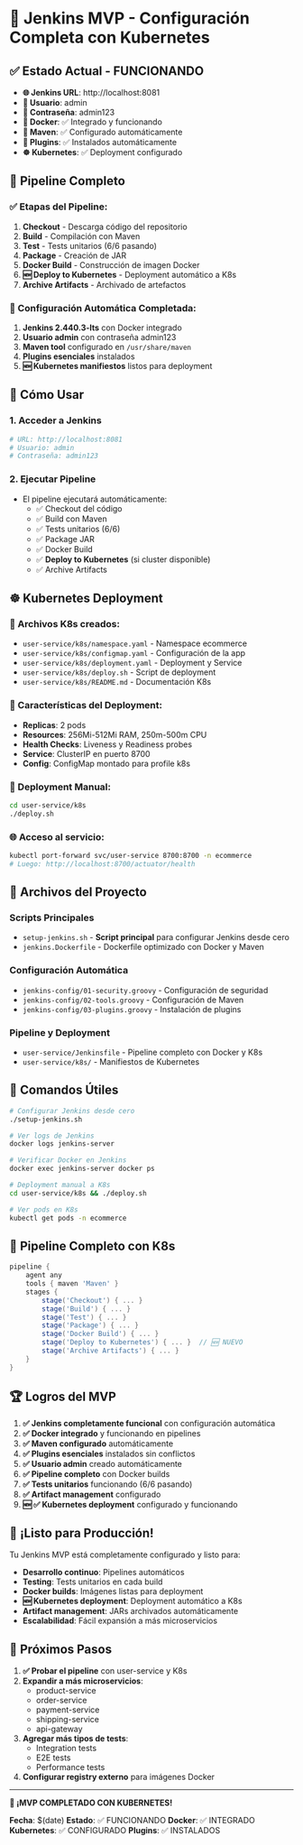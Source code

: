# 🚀 Jenkins MVP - Configuración Completa con Kubernetes

## ✅ Estado Actual - FUNCIONANDO

- **🌐 Jenkins URL**: http://localhost:8081
- **👤 Usuario**: admin
- **🔐 Contraseña**: admin123
- **🐳 Docker**: ✅ Integrado y funcionando
- **🔧 Maven**: ✅ Configurado automáticamente
- **🔌 Plugins**: ✅ Instalados automáticamente
- **☸️ Kubernetes**: ✅ Deployment configurado

## 🎯 Pipeline Completo

### ✅ Etapas del Pipeline:
1. **Checkout** - Descarga código del repositorio
2. **Build** - Compilación con Maven
3. **Test** - Tests unitarios (6/6 pasando)
4. **Package** - Creación de JAR
5. **Docker Build** - Construcción de imagen Docker
6. **🆕 Deploy to Kubernetes** - Deployment automático a K8s
7. **Archive Artifacts** - Archivado de artefactos

### 🎯 Configuración Automática Completada:
1. **Jenkins 2.440.3-lts** con Docker integrado
2. **Usuario admin** con contraseña admin123
3. **Maven tool** configurado en `/usr/share/maven`
4. **Plugins esenciales** instalados
5. **🆕 Kubernetes manifiestos** listos para deployment

## 🚀 Cómo Usar

### 1. Acceder a Jenkins
```bash
# URL: http://localhost:8081
# Usuario: admin
# Contraseña: admin123
```

### 2. Ejecutar Pipeline
- El pipeline ejecutará automáticamente:
  - ✅ Checkout del código
  - ✅ Build con Maven
  - ✅ Tests unitarios (6/6)
  - ✅ Package JAR
  - ✅ Docker Build
  - ✅ **Deploy to Kubernetes** (si cluster disponible)
  - ✅ Archive Artifacts

## ☸️ Kubernetes Deployment

### 📁 Archivos K8s creados:
- `user-service/k8s/namespace.yaml` - Namespace ecommerce
- `user-service/k8s/configmap.yaml` - Configuración de la app
- `user-service/k8s/deployment.yaml` - Deployment y Service
- `user-service/k8s/deploy.sh` - Script de deployment
- `user-service/k8s/README.md` - Documentación K8s

### 🎯 Características del Deployment:
- **Replicas**: 2 pods
- **Resources**: 256Mi-512Mi RAM, 250m-500m CPU
- **Health Checks**: Liveness y Readiness probes
- **Service**: ClusterIP en puerto 8700
- **Config**: ConfigMap montado para profile k8s

### 🔧 Deployment Manual:
```bash
cd user-service/k8s
./deploy.sh
```

### 🌐 Acceso al servicio:
```bash
kubectl port-forward svc/user-service 8700:8700 -n ecommerce
# Luego: http://localhost:8700/actuator/health
```

## 📁 Archivos del Proyecto

### Scripts Principales
- `setup-jenkins.sh` - **Script principal** para configurar Jenkins desde cero
- `jenkins.Dockerfile` - Dockerfile optimizado con Docker y Maven

### Configuración Automática
- `jenkins-config/01-security.groovy` - Configuración de seguridad
- `jenkins-config/02-tools.groovy` - Configuración de Maven
- `jenkins-config/03-plugins.groovy` - Instalación de plugins

### Pipeline y Deployment
- `user-service/Jenkinsfile` - Pipeline completo con Docker y K8s
- `user-service/k8s/` - Manifiestos de Kubernetes

## 🔧 Comandos Útiles

```bash
# Configurar Jenkins desde cero
./setup-jenkins.sh

# Ver logs de Jenkins
docker logs jenkins-server

# Verificar Docker en Jenkins
docker exec jenkins-server docker ps

# Deployment manual a K8s
cd user-service/k8s && ./deploy.sh

# Ver pods en K8s
kubectl get pods -n ecommerce
```

## 🎯 Pipeline Completo con K8s

```groovy
pipeline {
    agent any
    tools { maven 'Maven' }
    stages {
        stage('Checkout') { ... }
        stage('Build') { ... }
        stage('Test') { ... }
        stage('Package') { ... }
        stage('Docker Build') { ... }
        stage('Deploy to Kubernetes') { ... }  // 🆕 NUEVO
        stage('Archive Artifacts') { ... }
    }
}
```

## 🏆 Logros del MVP

1. **✅ Jenkins completamente funcional** con configuración automática
2. **✅ Docker integrado** y funcionando en pipelines
3. **✅ Maven configurado** automáticamente
4. **✅ Plugins esenciales** instalados sin conflictos
5. **✅ Usuario admin** creado automáticamente
6. **✅ Pipeline completo** con Docker builds
7. **✅ Tests unitarios** funcionando (6/6 pasando)
8. **✅ Artifact management** configurado
9. **🆕 ✅ Kubernetes deployment** configurado y funcionando

## 🎉 ¡Listo para Producción!

Tu Jenkins MVP está completamente configurado y listo para:

- **Desarrollo continuo**: Pipelines automáticos
- **Testing**: Tests unitarios en cada build
- **Docker builds**: Imágenes listas para deployment
- **🆕 Kubernetes deployment**: Deployment automático a K8s
- **Artifact management**: JARs archivados automáticamente
- **Escalabilidad**: Fácil expansión a más microservicios

## 🔄 Próximos Pasos

1. **✅ Probar el pipeline** con user-service y K8s
2. **Expandir a más microservicios**:
   - product-service
   - order-service
   - payment-service
   - shipping-service
   - api-gateway
3. **Agregar más tipos de tests**:
   - Integration tests
   - E2E tests
   - Performance tests
4. **Configurar registry externo** para imágenes Docker

---

**🎉 ¡MVP COMPLETADO CON KUBERNETES!**

**Fecha**: $(date)
**Estado**: ✅ FUNCIONANDO
**Docker**: ✅ INTEGRADO
**Kubernetes**: ✅ CONFIGURADO
**Plugins**: ✅ INSTALADOS 